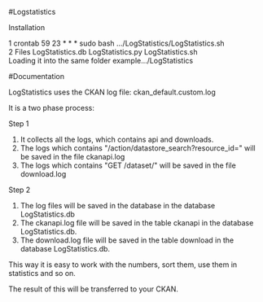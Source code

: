 #Logstatistics  
  
Installation    
  
1   crontab 59 23 * * * sudo bash .../LogStatistics/LogStatistics.sh   
2   Files LogStatistics.db LogStatistics.py LogStatistics.sh  
    Loading it into the same folder example.../LogStatistics
  
#Documentation  
  
LogStatistics uses the CKAN log file: ckan_default.custom.log  
  
It is a two phase process:  
  
Step 1   
  
1.   It collects all the logs, which contains api and downloads.  
2.   The logs which contains "/action/datastore_search?resource_id=" will be saved in the file ckanapi.log   
3.   The logs which contains "GET /dataset/" will be saved in the file download.log  
  
Step 2  
  
1.  The log files will be saved in the database in the database LogStatistics.db
2.  The ckanapi.log file will be saved in the table ckanapi in the database LogStatistics.db.
3.  The download.log file will be saved in the table download in the database LogStatistics.db.  
  
This way it is easy to work with the numbers, sort them, use them in statistics and so on. 
  
The result of this will be transferred to your CKAN.
